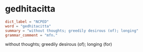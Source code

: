 # gedhitacitta

``` toml
dict_label = "NCPED"
word = "gedhitacitta"
summary = "without thoughts; greedily desirous (of); longing"
grammar_comment = "mfn."
```

without thoughts; greedily desirous (of); longing (for)

